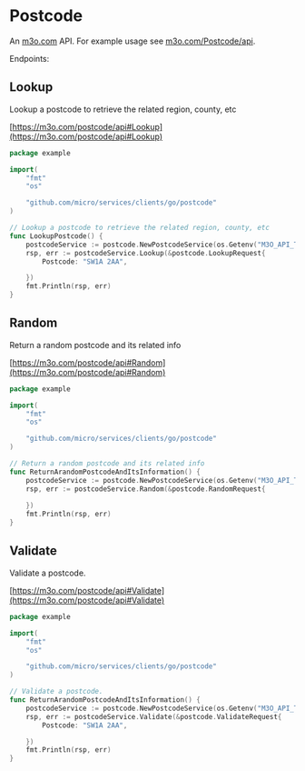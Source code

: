 # Postcode

An [m3o.com](https://m3o.com) API. For example usage see [m3o.com/Postcode/api](https://m3o.com/Postcode/api).

Endpoints:

## Lookup

Lookup a postcode to retrieve the related region, county, etc


[https://m3o.com/postcode/api#Lookup](https://m3o.com/postcode/api#Lookup)

```go
package example

import(
	"fmt"
	"os"

	"github.com/micro/services/clients/go/postcode"
)

// Lookup a postcode to retrieve the related region, county, etc
func LookupPostcode() {
	postcodeService := postcode.NewPostcodeService(os.Getenv("M3O_API_TOKEN"))
	rsp, err := postcodeService.Lookup(&postcode.LookupRequest{
		Postcode: "SW1A 2AA",

	})
	fmt.Println(rsp, err)
}
```
## Random

Return a random postcode and its related info


[https://m3o.com/postcode/api#Random](https://m3o.com/postcode/api#Random)

```go
package example

import(
	"fmt"
	"os"

	"github.com/micro/services/clients/go/postcode"
)

// Return a random postcode and its related info
func ReturnArandomPostcodeAndItsInformation() {
	postcodeService := postcode.NewPostcodeService(os.Getenv("M3O_API_TOKEN"))
	rsp, err := postcodeService.Random(&postcode.RandomRequest{
		
	})
	fmt.Println(rsp, err)
}
```
## Validate

Validate a postcode.


[https://m3o.com/postcode/api#Validate](https://m3o.com/postcode/api#Validate)

```go
package example

import(
	"fmt"
	"os"

	"github.com/micro/services/clients/go/postcode"
)

// Validate a postcode.
func ReturnArandomPostcodeAndItsInformation() {
	postcodeService := postcode.NewPostcodeService(os.Getenv("M3O_API_TOKEN"))
	rsp, err := postcodeService.Validate(&postcode.ValidateRequest{
		Postcode: "SW1A 2AA",

	})
	fmt.Println(rsp, err)
}
```
